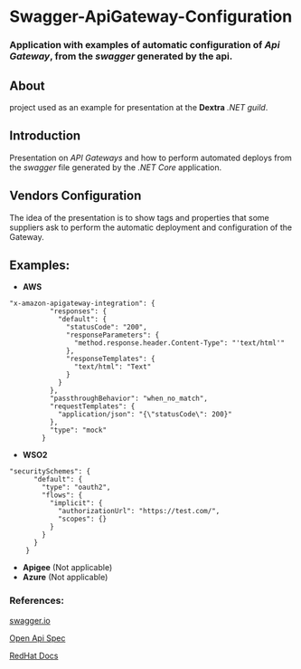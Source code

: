 # Swagger-ApiGateway-Configuration

### Application with examples of automatic configuration of *Api Gateway*, from the *swagger* generated by the api.

## About

project used as an example for presentation at the **Dextra** *.NET guild*.

## Introduction

Presentation on *API Gateways* and how to perform automated deploys from the *swagger* file generated by the *.NET Core* application.

## Vendors Configuration

The idea of the presentation is to show tags and properties that some suppliers ask to perform the automatic deployment and configuration of the Gateway.

## Examples:

 - **AWS**

```
"x-amazon-apigateway-integration": {
          "responses": {
            "default": {
              "statusCode": "200",
              "responseParameters": {
                "method.response.header.Content-Type": "'text/html'"
              },
              "responseTemplates": {
                "text/html": "Text"
              }
            }
          },
          "passthroughBehavior": "when_no_match",
          "requestTemplates": {
            "application/json": "{\"statusCode\": 200}"
          },
          "type": "mock"
        }
```

 - **WSO2**

```
"securitySchemes": {
      "default": {
        "type": "oauth2",
        "flows": {
          "implicit": {
            "authorizationUrl": "https://test.com/",
            "scopes": {}
          }
        }
      }
    }
```

 - **Apigee** (Not applicable)
 - **Azure**  (Not applicable)


 ### References:

[swagger.io](https://swagger.io/specification/#oas-document)

[Open Api Spec](http://spec.openapis.org/oas/v3.0.3)

[RedHat Docs](https://www.redhat.com/en/topics/api)